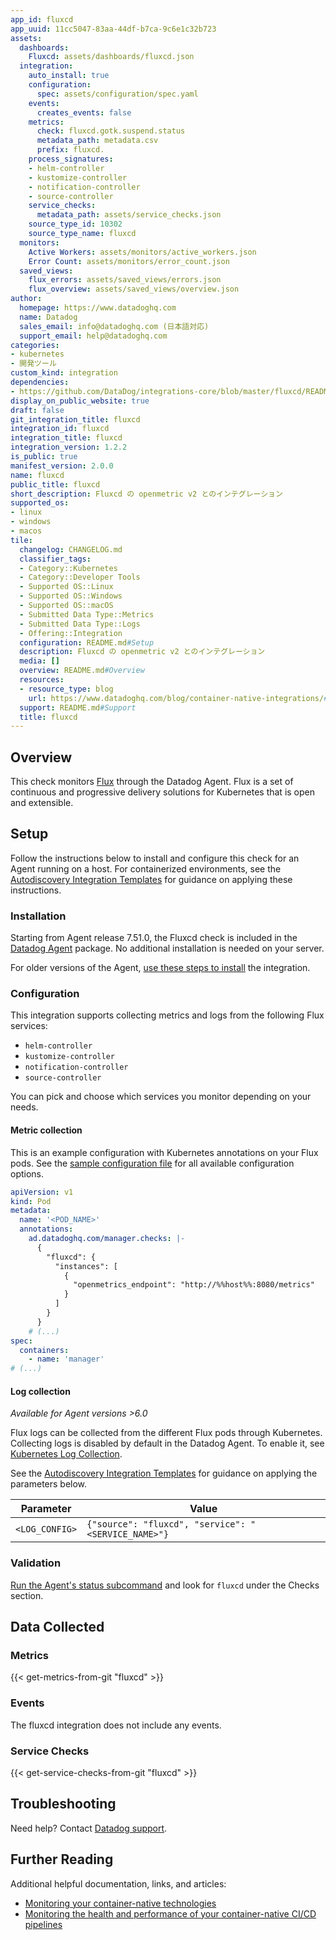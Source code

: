 ```yaml
---
app_id: fluxcd
app_uuid: 11cc5047-83aa-44df-b7ca-9c6e1c32b723
assets:
  dashboards:
    Fluxcd: assets/dashboards/fluxcd.json
  integration:
    auto_install: true
    configuration:
      spec: assets/configuration/spec.yaml
    events:
      creates_events: false
    metrics:
      check: fluxcd.gotk.suspend.status
      metadata_path: metadata.csv
      prefix: fluxcd.
    process_signatures:
    - helm-controller
    - kustomize-controller
    - notification-controller
    - source-controller
    service_checks:
      metadata_path: assets/service_checks.json
    source_type_id: 10302
    source_type_name: fluxcd
  monitors:
    Active Workers: assets/monitors/active_workers.json
    Error Count: assets/monitors/error_count.json
  saved_views:
    flux_errors: assets/saved_views/errors.json
    flux_overview: assets/saved_views/overview.json
author:
  homepage: https://www.datadoghq.com
  name: Datadog
  sales_email: info@datadoghq.com (日本語対応)
  support_email: help@datadoghq.com
categories:
- kubernetes
- 開発ツール
custom_kind: integration
dependencies:
- https://github.com/DataDog/integrations-core/blob/master/fluxcd/README.md
display_on_public_website: true
draft: false
git_integration_title: fluxcd
integration_id: fluxcd
integration_title: fluxcd
integration_version: 1.2.2
is_public: true
manifest_version: 2.0.0
name: fluxcd
public_title: fluxcd
short_description: Fluxcd の openmetric v2 とのインテグレーション
supported_os:
- linux
- windows
- macos
tile:
  changelog: CHANGELOG.md
  classifier_tags:
  - Category::Kubernetes
  - Category::Developer Tools
  - Supported OS::Linux
  - Supported OS::Windows
  - Supported OS::macOS
  - Submitted Data Type::Metrics
  - Submitted Data Type::Logs
  - Offering::Integration
  configuration: README.md#Setup
  description: Fluxcd の openmetric v2 とのインテグレーション
  media: []
  overview: README.md#Overview
  resources:
  - resource_type: blog
    url: https://www.datadoghq.com/blog/container-native-integrations/#cicd-with-flux
  support: README.md#Support
  title: fluxcd
---
```


<!--  SOURCED FROM https://github.com/DataDog/integrations-core -->


## Overview

This check monitors [Flux][1] through the Datadog Agent. Flux is a set of continuous and progressive delivery solutions for Kubernetes that is open and extensible.

## Setup

Follow the instructions below to install and configure this check for an Agent running on a host. For containerized environments, see the [Autodiscovery Integration Templates][2] for guidance on applying these instructions.

### Installation

Starting from Agent release 7.51.0, the Fluxcd check is included in the [Datadog Agent][3] package. No additional installation is needed on your server.

For older versions of the Agent, [use these steps to install][4] the integration.


### Configuration

This integration supports collecting metrics and logs from the following Flux services:

- `helm-controller`
- `kustomize-controller`
- `notification-controller`
- `source-controller`

You can pick and choose which services you monitor depending on your needs.

#### Metric collection

This is an example configuration with Kubernetes annotations on your Flux pods. See the [sample configuration file][5] for all available configuration options.

```yaml
apiVersion: v1
kind: Pod
metadata:
  name: '<POD_NAME>'
  annotations:
    ad.datadoghq.com/manager.checks: |-
      {
        "fluxcd": {
          "instances": [
            {
              "openmetrics_endpoint": "http://%%host%%:8080/metrics"
            }
          ]
        }
      }
    # (...)
spec:
  containers:
    - name: 'manager'
# (...)
```

#### Log collection

_Available for Agent versions >6.0_

Flux logs can be collected from the different Flux pods through Kubernetes. Collecting logs is disabled by default in the Datadog Agent. To enable it, see [Kubernetes Log Collection][6].

See the [Autodiscovery Integration Templates][2] for guidance on applying the parameters below.

| Parameter      | Value                                                   |
| -------------- | ------------------------------------------------------- |
| `<LOG_CONFIG>` | `{"source": "fluxcd", "service": "<SERVICE_NAME>"}`  |

### Validation

[Run the Agent's status subcommand][7] and look for `fluxcd` under the Checks section.

## Data Collected

### Metrics
{{< get-metrics-from-git "fluxcd" >}}


### Events

The fluxcd integration does not include any events.

### Service Checks
{{< get-service-checks-from-git "fluxcd" >}}


## Troubleshooting

Need help? Contact [Datadog support][10].

## Further Reading

Additional helpful documentation, links, and articles:

- [Monitoring your container-native technologies][11]
- [Monitoring the health and performance of your container-native CI/CD pipelines][12]


[1]: https://fluxcd.io/
[2]: https://docs.datadoghq.com/ja/agent/kubernetes/integrations/
[3]: https://app.datadoghq.com/account/settings/agent/latest
[4]: https://docs.datadoghq.com/ja/agent/guide/use-community-integrations/?tab=agentv721v621#installation
[5]: https://github.com/DataDog/integrations-core/blob/7.51.x/fluxcd/datadog_checks/fluxcd/data/conf.yaml.example
[6]: https://docs.datadoghq.com/ja/agent/kubernetes/log/
[7]: https://docs.datadoghq.com/ja/agent/guide/agent-commands/#agent-status-and-information
[8]: https://github.com/DataDog/integrations-core/blob/master/fluxcd/metadata.csv
[9]: https://github.com/DataDog/integrations-core/blob/master/fluxcd/assets/service_checks.json
[10]: https://docs.datadoghq.com/ja/help/
[11]: https://www.datadoghq.com/blog/container-native-integrations/#cicd-with-flux
[12]: https://www.datadoghq.com/blog/container-native-ci-cd-integrations/